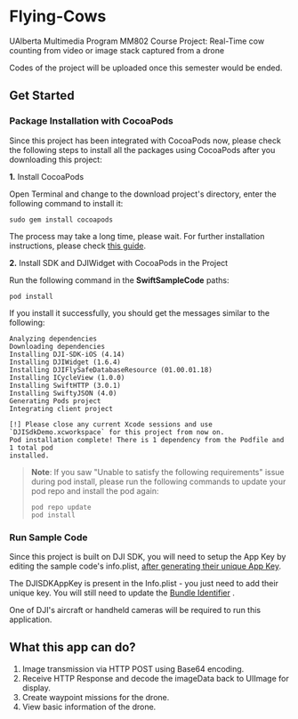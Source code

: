 # Flying-Cows

UAlberta Multimedia Program MM802 Course Project: Real-Time cow counting from video or image stack captured from a drone

Codes of the project will be uploaded once this semester would be ended. 

## Get Started

### Package Installation with CocoaPods

Since this project has been integrated with CocoaPods now, please check the following steps to install all the packages using CocoaPods after you downloading this project:

**1.** Install CocoaPods

Open Terminal and change to the download project's directory, enter the following command to install it:

~~~
sudo gem install cocoapods
~~~

The process may take a long time, please wait. For further installation instructions, please check [this guide](https://guides.cocoapods.org/using/getting-started.html#getting-started).

**2.** Install SDK and DJIWidget with CocoaPods in the Project

Run the following command in the **SwiftSampleCode** paths:

~~~
pod install
~~~

If you install it successfully, you should get the messages similar to the following:

~~~
Analyzing dependencies
Downloading dependencies
Installing DJI-SDK-iOS (4.14)
Installing DJIWidget (1.6.4)
Installing DJIFlySafeDatabaseResource (01.00.01.18)
Installing ICycleView (1.0.0)
Installing SwiftHTTP (3.0.1)
Installing SwiftyJSON (4.0)
Generating Pods project
Integrating client project

[!] Please close any current Xcode sessions and use `DJISdkDemo.xcworkspace` for this project from now on.
Pod installation complete! There is 1 dependency from the Podfile and 1 total pod
installed.
~~~

> **Note**: If you saw "Unable to satisfy the following requirements" issue during pod install, please run the following commands to update your pod repo and install the pod again:
> 
> ~~~
> pod repo update
> pod install
> ~~~
> 


### Run Sample Code

Since this project is built on DJI SDK, you will need to setup the App Key by editing the sample code's info.plist, [after generating their unique App Key](https://developer.dji.com/mobile-sdk/documentation/quick-start/index.html#generate-an-app-key).

The DJISDKAppKey is present in the Info.plist - you just need to add their unique key.
You will still need to update the [Bundle Identifier](http://developer.dji.com/user/mobile-sdk/ios-configuration/) .

One of DJI's aircraft or handheld cameras will be required to run this application.  


## What this app can do?

1. Image transmission via HTTP POST using Base64 encoding.
2. Receive HTTP Response and decode the imageData back to UIImage for display.
3. Create waypoint missions for the drone.
4. View basic information of the drone.
